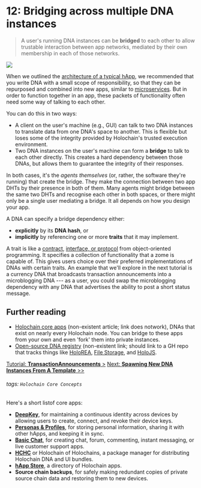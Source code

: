 # 12: Bridging across multiple DNA instances

> A user's running DNA instances can be **bridged** to each other to allow trustable interaction between app networks, mediated by their own membership in each of those networks.

![](https://i.imgur.com/cLIbp2d.jpg)

When we outlined the [architecture of a typical hApp](../2_application_architecture), we recommended that you write DNA with a small scope of responsibility, so that they can be repurposed and combined into new apps, similar to [microservices](https://en.wikipedia.org/wiki/Microservices). But in order to function together in an app, these packets of functionality often need some way of talking to each other.

You can do this in two ways:

* A client on the user's machine (e.g., GUI) can talk to two DNA instances to translate data from one DNA's space to another. This is flexible but loses some of the integrity provided by Holochain's trusted execution environment.
* Two DNA instances on the user's machine can form a **bridge** to talk to each other directly. This creates a hard dependency between those DNAs, but allows them to guarantee the integrity of their responses.

In both cases, it's the _agents themselves_ (or, rather, the software they're running) that create the bridge. They make the connection between two app DHTs by their presence in both of them. Many agents might bridge between the same two DHTs and recognise each other in both spaces, or there might only be a single user mediating a bridge. It all depends on how you design your app.

A DNA can specify a bridge dependency either:

* **explicitly** by its **DNA hash**, or
* **implicitly** by referencing one or more **traits** that it may implement.

A trait is like a [contract](https://en.wikipedia.org/wiki/Design_by_contract), [interface, or protocol](https://en.wikipedia.org/wiki/Protocol_(object-oriented_programming)) from object-oriented programming. It specifies a collection of functionality that a zome is capable of. This gives users choice over their preferred implementations of DNAs with certain traits. An example that we'll explore in the next tutorial is a currency DNA that broadcasts transaction announcements into a microblogging DNA --- as a user, you could swap the microblogging dependency with any DNA that advertises the ability to post a short status message.

## Further reading

* [Holochain core apps](#) (non-existent article; link does notwork), DNAs that exist on nearly every Holochain node. You can bridge to these apps from your own and even 'fork' them into private instances.
* [Open-source DNA registry](#) (non-existent link; should link to a GH repo that tracks things like [HoloREA](https://github.com/holo-rea), [File Storage](https://github.com/holochain/file-storage-zome), and [HoloJS](https://github.com/ReversedK/HoloJS).

[Tutorial: **TransactionAnnouncements** >](#)
[Next: **Spawning New DNA Instances From A Template** >>](#)

###### tags: `Holochain Core Concepts`

Here's a short listof core apps:

* [**DeepKey**](https://github.com/Holo-Host/DeepKey), for maintaining a continuous identity across devices by allowing users to create, connect, and revoke their device keys.
* [**Personas & Profiles**](https://github.com/holochain/personas-profiles), for storing personal information, sharing it with other hApps, and keeping it in sync.
* [**Basic Chat**](https://github.com/holochain/holochain-basic-chat), for creating chat, forum, commenting, instant messaging, or live customer support apps.
* [**HCHC**](https://github.com/holochain/HCHC-rust) or Holochain of Holochains, a package manager for distributing Holochain DNA and UI bundles.
* [**hApp Store**](https://github.com/holochain/HApps-Store), a directory of Holochain apps.
* **Source chain backups**, for safely making redundant copies of private source chain data and restoring them to new devices.
